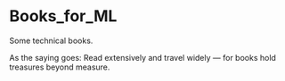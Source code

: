 # Books_for_ML
Some technical books.

As the saying goes: Read extensively and travel widely — for books hold treasures beyond measure.

